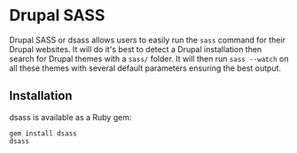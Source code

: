 Drupal SASS
===========

Drupal SASS or dsass allows users to easily run the `sass` command for their 
Drupal websites. It will do it's best to detect a Drupal installation then 
search for Drupal themes with a `sass/` folder. It will then run `sass --watch`
on all these themes with several default parameters ensuring the best output.

Installation
------------

dsass is available as a Ruby gem:

    gem install dsass
    dsass

